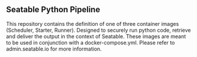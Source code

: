 ## Seatable Python Pipeline

This repository contains the definition of one of three container images (Scheduler, Starter, Runner).
Designed to securely run python code, retrieve and deliver the output in the context of Seatable. These images are meant to be used in conjunction with a docker-compose.yml. Please refer to admin.seatable.io for more information.
